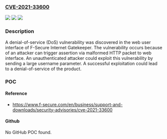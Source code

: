 ### [CVE-2021-33600](https://cve.mitre.org/cgi-bin/cvename.cgi?name=CVE-2021-33600)
![](https://img.shields.io/static/v1?label=Product&message=F-Secure%20Internet%20Gatekeeper&color=blue)
![](https://img.shields.io/static/v1?label=Version&message=5%20Series%3D%20All%20Version%20%20&color=brighgreen)
![](https://img.shields.io/static/v1?label=Vulnerability&message=Denial%20of%20Service%20Vulnerability%20in%20Web%20Interface%20of%20F-Secure%20Internet%20Gatekeeper&color=brighgreen)

### Description

A denial-of-service (DoS) vulnerability was discovered in the web user interface of F-Secure Internet Gatekeeper. The vulnerability occurs because of an attacker can trigger assertion via malformed HTTP packet to web interface. An unauthenticated attacker could exploit this vulnerability by sending a large username parameter. A successful exploitation could lead to a denial-of-service of the product.

### POC

#### Reference
- https://www.f-secure.com/en/business/support-and-downloads/security-advisories/cve-2021-33600

#### Github
No GitHub POC found.

